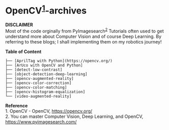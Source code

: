 # OpenCV<sup>[1](#opencv)</sup>-archives

**DISCLAIMER**
<br />Most of the code orginally from PyImagesearch<sup>[2](#pyimagesearch)</sup> Tutorials
often used to get understand more about Computer Vision and of course Deep Learning. By referring to these blogs; I shall implementing them on my robotics journey!

**Table of Content**
```
├── [AprilTag with Python](https://opencv.org/)
├── [ArUco with OpenCV and Python]
├── [detect-low-contrast]
├── [object-detection-deep-learning]
├── [opencv-augmented-reality]
├── [opencv-color-correction]
├── [opencv-color-matching]
├── [opencv-histogram-equalization]
└── [video-augmented-reality]
```

**Reference**
<br /><a name="opencv">1</a>. OpenCV - OpenCV, https://opencv.org/
<br /><a name="pyimagesearch">2</a>. You can master Computer Vision, Deep Learning, and OpenCV, https://www.pyimagesearch.com/
